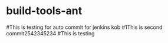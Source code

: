 # build-tools-ant
#This is testing for auto commit for jenkins kob
#1This is second commit2542345234
#This is testing
